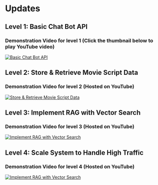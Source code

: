 # Updates  
## Level 1: Basic Chat Bot API  
### Demonstration Video for level 1 (Click the thumbnail below to play YouTube video)
[![Basic Chat Bot API](https://img.youtube.com/vi/qwBli23dtbk/maxresdefault.jpg)](https://youtu.be/qwBli23dtbk)  

## Level 2: Store & Retrieve Movie Script Data  
### Demonstration Video for level 2 (Hosted on YouTube)
[![Store & Retrieve Movie Script Data](https://img.youtube.com/vi/jd_L0a9Ztho/maxresdefault.jpg)](https://youtu.be/jd_L0a9Ztho)  


## Level 3: Implement RAG with Vector Search
### Demonstration Video for level 3 (Hosted on YouTube)
[![Implement RAG with Vector Search](https://img.youtube.com/vi/_sWnGE9vdxs/maxresdefault.jpg)](https://youtu.be/_sWnGE9vdxs)  

## Level 4: Scale System to Handle High Traffic
### Demonstration Video for level 4 (Hosted on YouTube)
[![Implement RAG with Vector Search](https://img.youtube.com/vi/8FzKVNJ1CjQ/maxresdefault.jpg)](https://youtu.be/8FzKVNJ1CjQ)  

